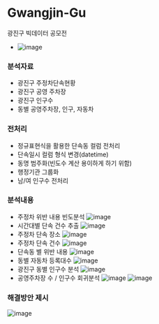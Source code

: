 # Gwangjin-Gu
광진구 빅데이터 공모전

- ![image](https://github.com/GaGyeong-Kim/Gwangjin-Gu/assets/108977032/92b11148-1b18-4275-9d13-10f294f69612)


### 분석자료
- 광진구 주정차단속현황
- 광진구 공영 주차장
- 광진구 인구수
- 동별 공영주차장, 인구, 자동차

### 전처리
- 정규표현식을 활용한 단속동 컬럼 전처리
- 단속일시 컬럼 형식 변경(datetime)
- 동명 범주화(빈도수 계산 용이하게 하기 위함)
- 행정기관 그룹화
- 남/여 인구수 전처리

### 분석내용
- 주정차 위반 내용 빈도분석
![image](https://github.com/GaGyeong-Kim/Gwangjin-Gu/assets/108977032/bfd0f4ff-5528-4fd4-a69a-d2d8e8ba5c76)
- 시간대별 단속 건수 추출
![image](https://github.com/GaGyeong-Kim/Gwangjin-Gu/assets/108977032/be869420-5918-46e3-b2b9-230414aef644)
- 주정차 단속 장소
![image](https://github.com/GaGyeong-Kim/Gwangjin-Gu/assets/108977032/893b6adb-51c1-4854-9db8-f760ee9f5322)
- 주정차 단속 건수
![image](https://github.com/GaGyeong-Kim/Gwangjin-Gu/assets/108977032/943a47ad-ea19-4f52-9ccf-eb5f3bdd317a)
- 단속동 별 위반 내용
![image](https://github.com/GaGyeong-Kim/Gwangjin-Gu/assets/108977032/59853088-23aa-4408-a453-9df971ae0088)
- 동별 자동차 등록대수
![image](https://github.com/GaGyeong-Kim/Gwangjin-Gu/assets/108977032/19518e0a-0a05-40fa-b4ef-2f03fbe6081a)
- 광진구 동별 인구수 분석
![image](https://github.com/GaGyeong-Kim/Gwangjin-Gu/assets/108977032/f6196052-3372-4900-8b8a-190ad86183c5)
- 공영주차장 수 / 인구수 회귀분석
![image](https://github.com/GaGyeong-Kim/Gwangjin-Gu/assets/108977032/2126ef99-215f-4cd9-8f20-67d2dd4c51f0)
![image](https://github.com/GaGyeong-Kim/Gwangjin-Gu/assets/108977032/5fb2bfeb-b2a7-41df-9edb-4e2a575b828b)

### 해결방안 제시
![image](https://github.com/GaGyeong-Kim/Gwangjin-Gu/assets/108977032/96925518-3040-4ef4-bcc3-39ea0f50f380)



